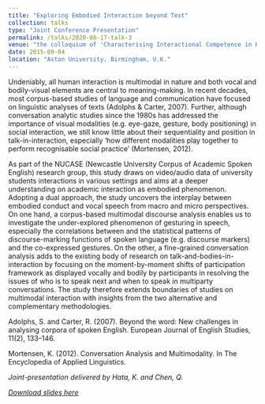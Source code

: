 ```yaml
---
title: "Exploring Embodied Interaction beyond Text"
collection: talks
type: "Joint Conference Presentation"
permalink: /talks/2020-08-17-talk-3
venue: "the colloquium of 'Characterising Interactional Competence in Higher Education Small Group Talk' at the 48th Annual Meeting of British Association of Applied Linguistics (BAAL)"
date: 2015-09-04
location: "Aston University, Birmingham, U.K."
---
```


Undeniably, all human interaction is multimodal in nature and both vocal and bodily-visual elements are central to meaning-making. In recent decades, most corpus-based studies of language and communication have focused on linguistic analyses of texts (Adolphs & Carter, 2007). Further, although conversation analytic studies since the 1980s has addressed the importance of visual modalities (e.g. eye-gaze, gesture, body positioning) in social interaction, we still know little about their sequentiality and position in talk-in-interaction, especially ‘how different modalities play together to perform recognisable social practice’ (Mortensen, 2012).

As part of the NUCASE (Newcastle University Corpus of Academic Spoken English) research group, this study draws on video/audio data of university students interactions in various settings and aims at a deeper understanding on academic interaction as embodied phenomenon. Adopting a dual approach, the study uncovers the interplay between embodied conduct and vocal speech from macro and micro perspectives. On one hand, a corpus-based multimodal discourse analysis enables us to investigate the under-explored phenomenon of gesturing in speech, especially the correlations between and the statistical patterns of discourse-marking functions of spoken language (e.g. discourse markers) and the co-expressed gestures. On the other, a fine-grained conversation analysis adds to the existing body of research on talk-and-bodies-in-interaction by focusing on the moment-by-moment shifts of participation framework as displayed vocally and bodily by participants in resolving the issues of who is to speak next and when to speak in multiparty conversations. The study therefore extends boundaries of studies on multimodal interaction with insights from the two alternative and complementary methodologies. 

Adolphs, S. and Carter, R. (2007). Beyond the word: New challenges in analysing corpora of spoken English. European Journal of English Studies, 11(2), 133–146.

Mortensen, K. (2012). Conversation Analysis and Multimodality. In The Encyclopedia of Applied Linguistics.

<i>Joint-presentation delivered by Hata, K. and Chen, Q.<i/>

[Download slides here](http://adachenqi.github.io/files/talk3.pdf)
